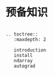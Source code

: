 # 预备知识

```eval_rst

.. toctree::
   :maxdepth: 2

   introduction
   install
   ndarray
   autograd

```
